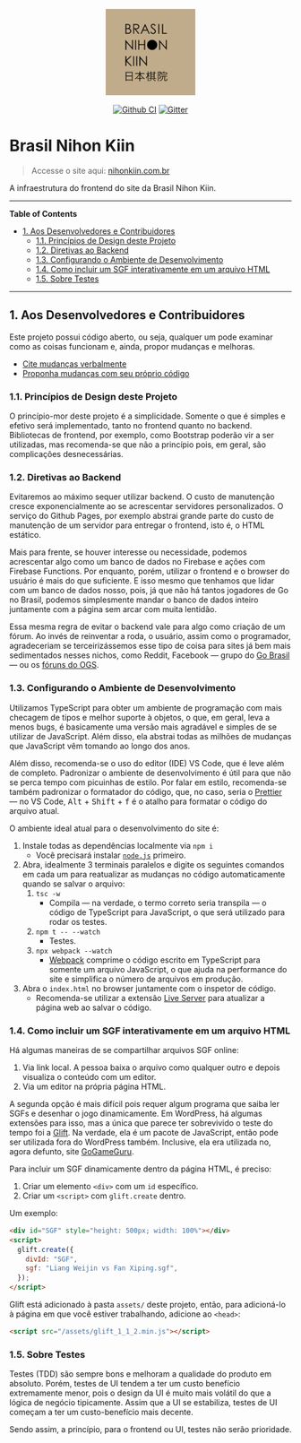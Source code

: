 <p align="center">
  <a href="http://www.nihonkiin.com.br/"><img src="assets/logo.png" /></a>
</p>

<p align="center">
  <a href="https://github.com/Brasil-Nihon-Kiin/nihonkiin.com.br/actions"><img src="https://github.com/Brasil-Nihon-Kiin/nihonkiin.com.br/workflows/TS%20Tests/badge.svg" alt="Github CI"/></a>
  <a href="https://gitter.im/nihonkiin-com-br/community?utm_source=badge&utm_medium=badge&utm_campaign=pr-badge&utm_content=badge"><img src="https://badges.gitter.im/nihonkiin-com-br/community.svg" alt="Gitter"/></a>
</p>

# Brasil Nihon Kiin

> Accesse o site aqui: [nihonkiin.com.br][site]

A infraestrutura do frontend do site da Brasil Nihon Kiin.


[site]: http://www.nihonkiin.com.br/

---

**Table of Contents**

<div id="user-content-toc">
  <ul>
    <li>
      <a href="#1-aos-desenvolvedores-e-contribuidores"
        >1. Aos Desenvolvedores e Contribuidores</a
      >
      <ul>
        <li>
          <a href="#11-princípios-de-design-deste-projeto"
            >1.1. Princípios de Design deste Projeto</a
          >
        </li>
        <li>
          <a href="#12-diretivas-ao-backend">1.2. Diretivas ao Backend</a>
        </li>
        <li>
          <a href="#13-configurando-o-ambiente-de-desenvolvimento"
            >1.3. Configurando o Ambiente de Desenvolvimento</a
          >
        </li>
        <li>
          <a href="#14-como-incluir-um-sgf-interativamente-em-um-arquivo-html"
            >1.4. Como incluir um SGF interativamente em um arquivo HTML</a
          >
        </li>
        <li>
          <a href="#15-sobre-testes">1.5. Sobre Testes</a>
        </li>
      </ul>
    </li>
  </ul>
</div>

---

## 1. Aos Desenvolvedores e Contribuidores

Este projeto possui código aberto, ou seja, qualquer um pode examinar como as coisas funcionam e, ainda, propor mudanças e melhoras.

- [Cite mudanças verbalmente][issues]
- [Proponha mudanças com seu próprio código][prs]


[issues]: https://github.com/Brasil-Nihon-Kiin/nihonkiin.com.br/issues
[prs]: https://github.com/Brasil-Nihon-Kiin/nihonkiin.com.br/pulls

### 1.1. Princípios de Design deste Projeto

O princípio-mor deste projeto é a simplicidade. Somente o que é simples e efetivo será implementado, tanto no frontend quanto no backend. Bibliotecas de frontend, por exemplo, como Bootstrap poderão vir a ser utilizadas, mas recomenda-se que não a princípio pois, em geral, são complicações desnecessárias.

### 1.2. Diretivas ao Backend

Evitaremos ao máximo sequer utilizar backend. O custo de manutenção cresce exponencialmente ao se acrescentar servidores personalizados. O serviço do Github Pages, por exemplo abstrai grande parte do custo de manutenção de um servidor para entregar o frontend, isto é, o HTML estático.

Mais para frente, se houver interesse ou necessidade, podemos acrescentar algo como um banco de dados no Firebase e ações com Firebase Functions. Por enquanto, porém, utilizar o frontend e o browser do usuário é mais do que suficiente. E isso mesmo que tenhamos que lidar com um banco de dados nosso, pois, já que não há tantos jogadores de Go no Brasil, podemos simplesmente mandar o banco de dados inteiro juntamente com a página sem arcar com muita lentidão.

Essa mesma regra de evitar o backend vale para algo como criação de um fórum. Ao invés de reinventar a roda, o usuário, assim como o programador, agradeceriam se terceirizássemos esse tipo de coisa para sites já bem mais sedimentados nesses nichos, como Reddit, Facebook &mdash; grupo do [Go Brasil][go_brasil_fb] &mdash; ou os [fóruns do OGS][ogs_forums].


[go_brasil_fb]: https://www.facebook.com/groups/gobrasil
[ogs_forums]: https://forums.online-go.com/

### 1.3. Configurando o Ambiente de Desenvolvimento

Utilizamos TypeScript para obter um ambiente de programação com mais checagem de tipos e melhor suporte à objetos, o que, em geral, leva a menos bugs, é basicamente uma versão mais agradável e simples de se utilizar de JavaScript. Além disso, ela abstrai todas as milhões de mudanças que JavaScript vêm tomando ao longo dos anos.

Além disso, recomenda-se o uso do editor (IDE) VS Code, que é leve além de completo. Padronizar o ambiente de desenvolvimento é útil para que não se perca tempo com picuinhas de estilo. Por falar em estilo, recomenda-se também padronizar o formatador do código, que, no caso, seria o [Prettier][prettier] &mdash; no VS Code, <kbd>Alt</kbd> + <kbd>Shift</kbd> + <kbd>f</kbd> é o atalho para formatar o código do arquivo atual.

O ambiente ideal atual para o desenvolvimento do site é:

1. Instale todas as dependências localmente via `npm i`
    - Você precisará instalar [`node.js`][node.js] primeiro.
1. Abra, idealmente 3 terminais paralelos e digite os seguintes comandos em cada um para reatualizar as mudanças no código automaticamente quando se salvar o arquivo:
    1. `tsc -w`
        - Compila &mdash; na verdade, o termo correto seria transpila &mdash; o código de TypeScript para JavaScript, o que será utilizado para rodar os testes.
    1. `npm t -- --watch`
        - Testes.
    1. `npx webpack --watch`
        - [Webpack][webpack] comprime o código escrito em TypeScript para somente um arquivo JavaScript, o que ajuda na performance do site e simplifica o número de arquivos em produção.
1. Abra o `index.html` no browser juntamente com o inspetor de código.
    - Recomenda-se utilizar a extensão [Live Server][live_server] para atualizar a página web ao salvar o código.


[live_server]: https://marketplace.visualstudio.com/items?itemName=ritwickdey.LiveServer
[node.js]: https://nodejs.org/en/
[prettier]: https://marketplace.visualstudio.com/items?itemName=esbenp.prettier-vscode
[webpack]: https://webpack.js.org/

### 1.4. Como incluir um SGF interativamente em um arquivo HTML

Há algumas maneiras de se compartilhar arquivos SGF online:

1. Via link local. A pessoa baixa o arquivo como qualquer outro e depois visualiza o conteúdo com um editor.
1. Via um editor na própria página HTML.

A segunda opção é mais difícil pois requer algum programa que saiba ler SGFs e desenhar o jogo dinamicamente. Em WordPress, há algumas extensões para isso, mas a única que parece ter sobrevivido o teste do tempo foi a [Glift][glift]. Na verdade, ela é um pacote de JavaScript, então pode ser utilizada fora do WordPress também. Inclusive, ela era utilizada no, agora defunto, site [GoGameGuru][gogameguru].

Para incluir um SGF dinamicamente dentro da página HTML, é preciso:

1. Criar um elemento `<div>` com um `id` específico.
1. Criar um `<script>` com `glift.create` dentro.

Um exemplo:

```html
<div id="SGF" style="height: 500px; width: 100%"></div>
<script>
  glift.create({
    divId: "SGF",
    sgf: "Liang Weijin vs Fan Xiping.sgf",
  });
</script>
```

Glift está adicionado à pasta `assets/` deste projeto, então, para adicioná-lo à página em que você estiver trabalhando, adicione ao `<head>`:

```html
<script src="/assets/glift_1_1_2.min.js"></script>
```


[glift]: https://github.com/Kashomon/glift
[gogameguru]: https://gogameguru.com/

### 1.5. Sobre Testes

Testes (TDD) são sempre bons e melhoram a qualidade do produto em absoluto. Porém, testes de UI tendem a ter um custo benefício extremamente menor, pois o design da UI é muito mais volátil do que a lógica de negócio tipicamente. Assim que a UI se estabiliza, testes de UI começam a ter um custo-benefício mais decente.

Sendo assim, a princípio, para o frontend ou UI, testes não serão prioridade.